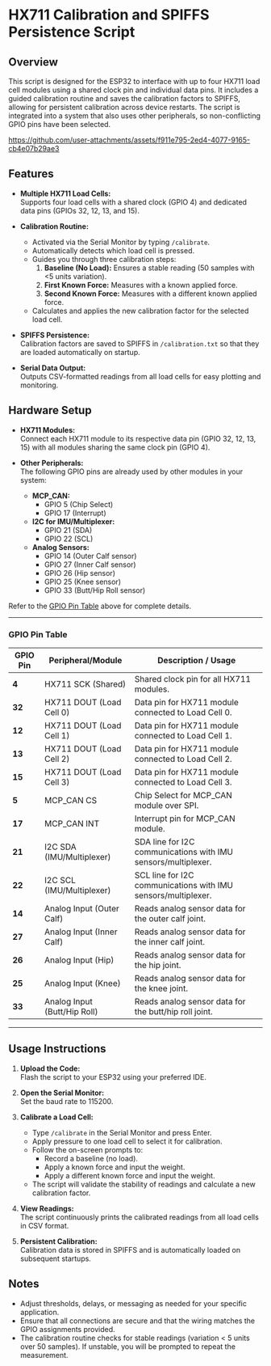 # HX711 Calibration and SPIFFS Persistence Script

## Overview
This script is designed for the ESP32 to interface with up to four HX711 load cell modules using a shared clock pin and individual data pins. It includes a guided calibration routine and saves the calibration factors to SPIFFS, allowing for persistent calibration across device restarts. The script is integrated into a system that also uses other peripherals, so non-conflicting GPIO pins have been selected.


https://github.com/user-attachments/assets/f911e795-2ed4-4077-9165-cb4e07b29ae3


## Features
- **Multiple HX711 Load Cells:**  
  Supports four load cells with a shared clock (GPIO 4) and dedicated data pins (GPIOs 32, 12, 13, and 15).

- **Calibration Routine:**  
  - Activated via the Serial Monitor by typing `/calibrate`.  
  - Automatically detects which load cell is pressed.  
  - Guides you through three calibration steps:  
    1. **Baseline (No Load):** Ensures a stable reading (50 samples with <5 units variation).  
    2. **First Known Force:** Measures with a known applied force.  
    3. **Second Known Force:** Measures with a different known applied force.
  - Calculates and applies the new calibration factor for the selected load cell.

- **SPIFFS Persistence:**  
  Calibration factors are saved to SPIFFS in `/calibration.txt` so that they are loaded automatically on startup.

- **Serial Data Output:**  
  Outputs CSV-formatted readings from all load cells for easy plotting and monitoring.

## Hardware Setup
- **HX711 Modules:**  
  Connect each HX711 module to its respective data pin (GPIO 32, 12, 13, 15) with all modules sharing the same clock pin (GPIO 4).

- **Other Peripherals:**  
  The following GPIO pins are already used by other modules in your system:
  - **MCP_CAN:**  
    - GPIO 5 (Chip Select)  
    - GPIO 17 (Interrupt)
  - **I2C for IMU/Multiplexer:**  
    - GPIO 21 (SDA)  
    - GPIO 22 (SCL)
  - **Analog Sensors:**  
    - GPIO 14 (Outer Calf sensor)  
    - GPIO 27 (Inner Calf sensor)  
    - GPIO 26 (Hip sensor)  
    - GPIO 25 (Knee sensor)  
    - GPIO 33 (Butt/Hip Roll sensor)

Refer to the [GPIO Pin Table](#gpio-pin-table) above for complete details.

---

### GPIO Pin Table

| GPIO Pin | Peripheral/Module            | Description / Usage                                              |
|----------|------------------------------|------------------------------------------------------------------|
| **4**    | HX711 SCK (Shared)           | Shared clock pin for all HX711 modules.                          |
| **32**   | HX711 DOUT (Load Cell 0)     | Data pin for HX711 module connected to Load Cell 0.              |
| **12**   | HX711 DOUT (Load Cell 1)     | Data pin for HX711 module connected to Load Cell 1.              |
| **13**   | HX711 DOUT (Load Cell 2)     | Data pin for HX711 module connected to Load Cell 2.              |
| **15**   | HX711 DOUT (Load Cell 3)     | Data pin for HX711 module connected to Load Cell 3.              |
| **5**    | MCP_CAN CS                   | Chip Select for MCP_CAN module over SPI.                         |
| **17**   | MCP_CAN INT                  | Interrupt pin for MCP_CAN module.                                |
| **21**   | I2C SDA (IMU/Multiplexer)    | SDA line for I2C communications with IMU sensors/multiplexer.      |
| **22**   | I2C SCL (IMU/Multiplexer)    | SCL line for I2C communications with IMU sensors/multiplexer.      |
| **14**   | Analog Input (Outer Calf)    | Reads analog sensor data for the outer calf joint.               |
| **27**   | Analog Input (Inner Calf)    | Reads analog sensor data for the inner calf joint.               |
| **26**   | Analog Input (Hip)           | Reads analog sensor data for the hip joint.                      |
| **25**   | Analog Input (Knee)          | Reads analog sensor data for the knee joint.                     |
| **33**   | Analog Input (Butt/Hip Roll) | Reads analog sensor data for the butt/hip roll joint.            |

---


## Usage Instructions
1. **Upload the Code:**  
   Flash the script to your ESP32 using your preferred IDE.

2. **Open the Serial Monitor:**  
   Set the baud rate to 115200.

3. **Calibrate a Load Cell:**  
   - Type `/calibrate` in the Serial Monitor and press Enter.
   - Apply pressure to one load cell to select it for calibration.
   - Follow the on-screen prompts to:
     - Record a baseline (no load).
     - Apply a known force and input the weight.
     - Apply a different known force and input the weight.
   - The script will validate the stability of readings and calculate a new calibration factor.

4. **View Readings:**  
   The script continuously prints the calibrated readings from all load cells in CSV format.

5. **Persistent Calibration:**  
   Calibration data is stored in SPIFFS and is automatically loaded on subsequent startups.

## Notes
- Adjust thresholds, delays, or messaging as needed for your specific application.
- Ensure that all connections are secure and that the wiring matches the GPIO assignments provided.
- The calibration routine checks for stable readings (variation < 5 units over 50 samples). If unstable, you will be prompted to repeat the measurement.
